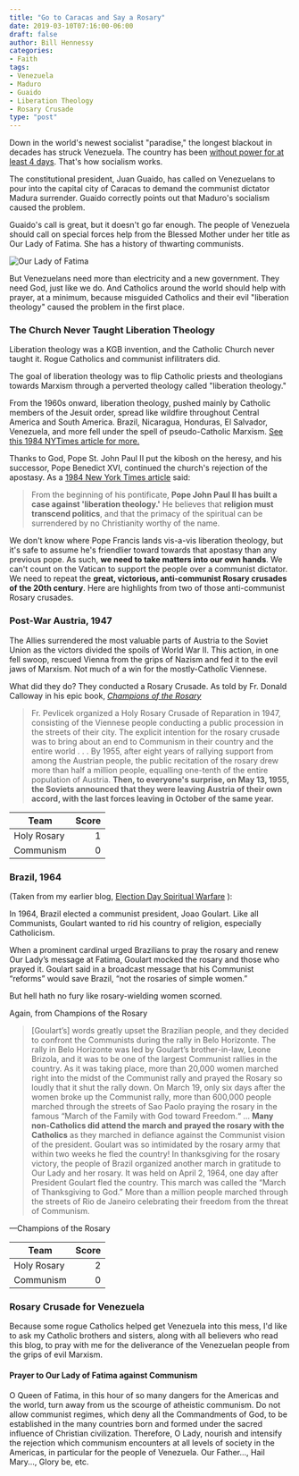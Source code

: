 ```yaml
---
title: "Go to Caracas and Say a Rosary"
date: 2019-03-10T07:16:00-06:00
draft: false
author: Bill Hennessy
categories: 
- Faith
tags:
- Venezuela
- Maduro
- Guaido
- Liberation Theology
- Rosary Crusade
type: "post"
---
```


Down in the world's newest socialist "paradise," the longest blackout in decades has struck Venezuela. The country has been [without power for at least 4 days](http://news.trust.org/item/20190309205620-dfuso). That's how socialism works. 

The constitutional president, Juan Guaido, has called on Venezuelans to pour into the capital city of Caracas to demand the communist dictator Madura surrender. Guaido correctly points out that Maduro's socialism caused the problem. 

Guaido's call is great, but it doesn't go far enough. The people of Venezuela should call on special forces help from the Blessed Mother under her title as Our Lady of Fatima. She has a history of thwarting communists. 

![Our Lady of Fatima](/images/uploads/our-lady-of-fatima.jpg)

But Venezuelans need more than electricity and a new government. They need God, just like we do. And Catholics around the world should help with prayer, at a minimum, because misguided Catholics and their evil "liberation theology" caused the problem in the first place.

### The Church Never Taught Liberation Theology

Liberation theology was a KGB invention, and the Catholic Church never taught it. Rogue Catholics and communist infilitraters did. 

The goal of liberation theology was to flip Catholic priests and theologians towards Marxism through a perverted theology called "liberation theology." 

From the 1960s onward, liberation theology, pushed mainly by Catholic members of the Jesuit order, spread like wildfire throughout Central America and South America. Brazil, Nicaragua, Honduras, El Salvador, Venezuela, and more fell under the spell of pseudo-Catholic Marxism. [See this 1984 NYTimes article for more.](https://www.nytimes.com/1984/10/21/magazine/the-case-against-liberation-theology.html)

Thanks to God, Pope St. John Paul II put the kibosh on the heresy, and his successor, Pope Benedict XVI, continued the church's rejection of the apostasy. As a [1984 New York Times article](https://www.nytimes.com/1984/10/21/magazine/the-case-against-liberation-theology.html) said:

> From the beginning of his pontificate, **Pope John Paul II has built a case against 'liberation theology.'** He believes that **religion must transcend politics**, and that the primacy of the spiritual can be surrendered by no Christianity worthy of the name.

We don't know where Pope Francis lands vis-a-vis liberation theology, but it's safe to assume he's friendlier toward towards that apostasy than any previous pope. As such, **we need to take matters into our own hands**. We can't count on the Vatican to support the people over a communist dictator. We need to repeat the **great, victorious, anti-communist Rosary crusades of the 20th century**. Here are highlights from two of those anti-communist Rosary crusades.

### Post-War Austria, 1947

The Allies surrendered the most valuable parts of Austria to the Soviet Union as the victors divided the spoils of World War II. This action, in one fell swoop, rescued Vienna from the grips of Nazism and fed it to the evil jaws of Marxism. Not much of a win for the mostly-Catholic Viennese. 

What did they do? They conducted a Rosary Crusade. As told by Fr. Donald Calloway in his epic book, [*Champions of the Rosary*](https://www.fathercalloway.com/books-and-gifts/champions-rosary-history-and-heroes-spiritual-weapon)


> Fr. Pevlicek organized a Holy Rosary Crusade of Reparation in 1947, consisting of the Viennese people conducting a public procession in the streets of their city. The explicit intention for the rosary crusade was to bring about an end to Communism in their country and the entire world . . . By 1955, after eight years of rallying support from among the Austrian people, the public recitation of the rosary drew more than half a million people, equalling one-tenth of the entire population of Austria. **Then, to everyone's surprise, on May 13, 1955, the Soviets announced that they were leaving Austria of their own accord, with the last forces leaving in October of the same year.**

| Team | Score |
| --- | ---: |
| Holy Rosary | 1 |
| Communism | 0 |

### Brazil, 1964

(Taken from my earlier blog, [Election Day Spiritual Warfare](https://www.hennessysview.com/2018/11/04/election-day-spiritual-warfare/) ): 

In 1964, Brazil elected a communist president, Joao Goulart. Like all Communists, Goulart wanted to rid his country of religion, especially Catholicism.

When a prominent cardinal urged Brazilians to pray the rosary and renew Our Lady’s message at Fatima, Goulart mocked the rosary and those who prayed it. Goulart said in a broadcast message that his Communist “reforms” would save Brazil, “not the rosaries of simple women.”

But hell hath no fury like rosary-wielding women scorned.

Again, from Champions of the Rosary

> [Goulart’s] words greatly upset the Brazilian people, and they decided to confront the Communists during the rally in Belo Horizonte. The rally in Belo Horizonte was led by Goulart’s brother-in-law, Leone Brizola, and it was to be one of the largest Communist rallies in the country. As it was taking place, more than 20,000 women marched right into the midst of the Communist rally and prayed the Rosary so loudly that it shut the rally down. On March 19, only six days after the women broke up the Communist rally, more than 600,000 people marched through the streets of Sao Paolo praying the rosary in the famous “March of the Family with God toward Freedom.“  … **Many non-Catholics did attend the march and prayed the rosary with the Catholics** as they marched in defiance against the Communist vision of the president. Goulart was so intimidated by the rosary army that within two weeks he fled the country! In thanksgiving for the rosary victory, the people of Brazil organized another march in gratitude to Our Lady and her rosary. It was held on April 2, 1964, one day after President Goulart fled the country. This march was called the “March of Thanksgiving to God.” More than a million people marched through the streets of Rio de Janeiro celebrating their freedom from the threat of Communism.

—Champions of the Rosary

| Team | Score |
| --- | ---: |
| Holy Rosary | 2 |
| Communism | 0 |

### Rosary Crusade for Venezuela

Because some rogue Catholics helped get Venezuela into this mess, I'd like to ask my Catholic brothers and sisters, along with all believers who read this blog, to pray with me for the deliverance of the Venezuelan people from the grips of evil Marxism. 

#### Prayer to Our Lady of Fatima against Communism

O Queen of Fatima, in this hour of so many dangers for the Americas and the world, turn away from us the scourge of atheistic communism. Do not allow communist regimes, which deny all the Commandments of God, to be established in the many countries born and formed under the sacred influence of Christian civilization. Therefore, O Lady, nourish and intensify the rejection which communism encounters at all levels of society in the Americas, in particular for the people of Venezuela. Our Father..., Hail Mary..., Glory be, etc.

